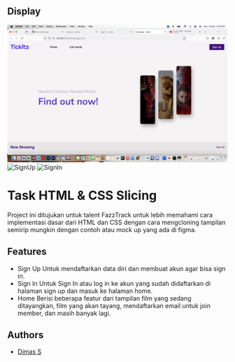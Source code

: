 ## Display
![Home](/photo/Homepage.png)
![SignUp](/photo/SignUp.png)
![SignIn](/photo/SignIn.png)
# Task HTML & CSS Slicing

Project ini ditujukan untuk talent FazzTrack untuk lebih memahami cara implementasi dasar dari HTML dan CSS dengan cara mengcloning tampilan semirip mungkin dengan contoh atau mock up yang ada di figma.


## Features
- Sign Up
Untuk mendaftarkan data diri dan membuat akun agar bisa sign in.
- Sign In
Untuk Sign In atau log in ke akun yang sudah didaftarkan di halaman sign up dan masuk ke halaman home.
- Home
Berisi beberapa featur dari tampilan film yang sedang ditayangkan, film yang akan tayang, mendaftarkan email untuk join member, dan masih banyak lagi.


## Authors

- [Dimas S](https://github.com/DIIM-AS)
